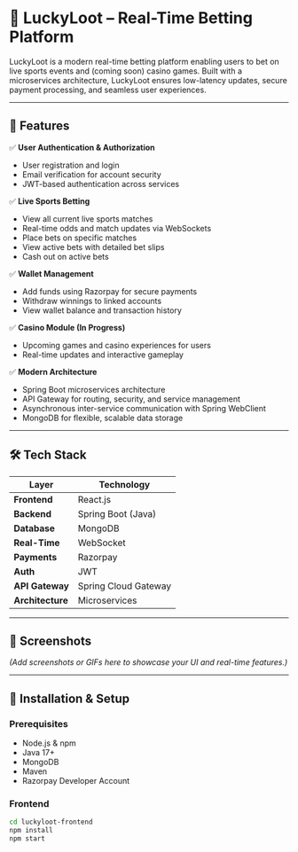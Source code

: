 # 🎲 LuckyLoot – Real-Time Betting Platform

LuckyLoot is a modern real-time betting platform enabling users to bet on live sports events and (coming soon) casino games. Built with a microservices architecture, LuckyLoot ensures low-latency updates, secure payment processing, and seamless user experiences.

---

## 🚀 Features

✅ **User Authentication & Authorization**  
- User registration and login  
- Email verification for account security  
- JWT-based authentication across services

✅ **Live Sports Betting**  
- View all current live sports matches  
- Real-time odds and match updates via WebSockets  
- Place bets on specific matches  
- View active bets with detailed bet slips  
- Cash out on active bets

✅ **Wallet Management**  
- Add funds using Razorpay for secure payments  
- Withdraw winnings to linked accounts  
- View wallet balance and transaction history

✅ **Casino Module (In Progress)**  
- Upcoming games and casino experiences for users  
- Real-time updates and interactive gameplay

✅ **Modern Architecture**  
- Spring Boot microservices architecture  
- API Gateway for routing, security, and service management  
- Asynchronous inter-service communication with Spring WebClient  
- MongoDB for flexible, scalable data storage

---

## 🛠️ Tech Stack

| Layer             | Technology                          |
|-------------------|-------------------------------------|
| **Frontend**      | React.js                            |
| **Backend**       | Spring Boot (Java)                  |
| **Database**      | MongoDB                             |
| **Real-Time**     | WebSocket                           |
| **Payments**      | Razorpay                            |
| **Auth**          | JWT                                  |
| **API Gateway**   | Spring Cloud Gateway                |
| **Architecture**  | Microservices                       |

---

## 📸 Screenshots

*(Add screenshots or GIFs here to showcase your UI and real-time features.)*

---

## 📝 Installation & Setup

### Prerequisites

- Node.js & npm
- Java 17+
- MongoDB
- Maven
- Razorpay Developer Account

### Frontend

```bash
cd luckyloot-frontend
npm install
npm start
